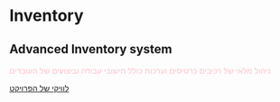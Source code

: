 # Inventory

## Advanced Inventory system <br>

<span style = "color:pink">ניהול מלאי של רכיבים כרטיסים וערכות כולל חישובי עבודה וביצועים של העובדים</span>

[לוויקי של הפרויקט](../../wiki)
